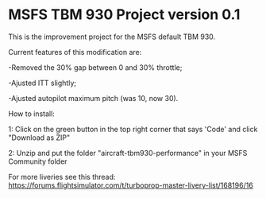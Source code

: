 # MSFS TBM 930 Project version 0.1
This is the improvement project for the MSFS default TBM 930.

Current features of this modification are:

-Removed the 30% gap between 0 and 30% throttle;

-Ajusted ITT slightly;

-Ajusted autopilot maximum pitch (was 10, now 30).

How to install:

1: Click on the green button in the top right corner that says 'Code' and click "Download as ZIP"

2: Unzip and put the folder "aircraft-tbm930-performance" in your MSFS Community folder

For more liveries see this thread: https://forums.flightsimulator.com/t/turboprop-master-livery-list/168196/16
